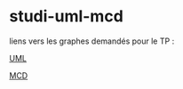 # studi-uml-mcd

liens vers les graphes demandés pour le TP : 

[UML](https://drive.google.com/file/d/1ve08npTqi9PYlYve7gNrCbEY0Hofl8Fs/view?usp=sharing)

[MCD](https://drive.google.com/file/d/1Hr8sjOOHh3M9BnjBMpaprlp5_p7S9J_t/view?usp=sharing)

